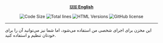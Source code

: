 <div align="center">

[**🇺🇸 English**](../../README.md)
</div>

<p align="center">
    <img src="https://img.shields.io/github/languages/code-size/robonamari/error-pages-collection?style=flat" alt="Code Size">
    <img src="https://tokei.rs/b1/github/robonamari/error-pages-collection?style=flat" alt="Total lines">
    <img src="https://img.shields.io/badge/HTML-%5E5-blue" alt="HTML Versions">
    <img src="https://img.shields.io/github/license/robonamari/error-pages-collection" alt="GitHub license">
</p>

---

این مخزن برای اجرای شخصی من استفاده می‌شود، اما شما نیز می‌توانید آن را برای خودتان تنظیم و استفاده کنید.

